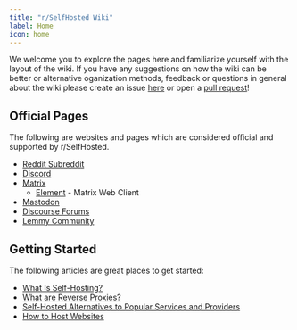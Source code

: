 ```yaml
---
title: "r/SelfHosted Wiki"
label: Home
icon: home
---
```


We welcome you to explore the pages here and familiarize yourself with the layout of the wiki. If you have any suggestions on how the wiki can be better or alternative oganization methods, feedback or questions in general about the wiki please create an issue [here](https://github.com/r-selfhosted/wiki/issues) or open a [pull request](https://github.com/r-selfhosted/wiki)!

## Official Pages

The following are websites and pages which are considered official and supported by r/SelfHosted.

- [Reddit Subreddit](https://reddit.com/r/selfhosted)
- [Discord](https://discord.gg/BHDByBdKEV)
- [Matrix](https://matrix.to/#/#selfhosted:matrix.org)
  - [Element](https://app.element.io/#/room/#selfhosted:matrix.org) - Matrix Web Client
- [Mastodon](https://selfhosted.chat)
- [Discourse Forums](https://forum.r-selfhosted.com/)
- [Lemmy Community](https://lemmy.nexus/c/selfhosted)

## Getting Started

The following articles are great places to get started:

- [What Is Self-Hosting?](learn/what-is-self-hosting)
- [What are Reverse Proxies?](learn/what-are-reverse-proxies)
- [Self-Hosted Alternatives to Popular Services and Providers](learn/self-hosted-alternatives-to-popular-services-and-providers)
- [How to Host Websites](guides/software/web-hosting/how-to-host-websites)
